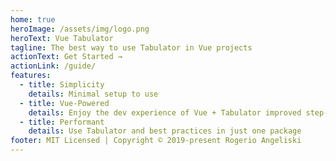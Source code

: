 ```yaml
---
home: true
heroImage: /assets/img/logo.png
heroText: Vue Tabulator
tagline: The best way to use Tabulator in Vue projects
actionText: Get Started →
actionLink: /guide/
features:
  - title: Simplicity
    details: Minimal setup to use
  - title: Vue-Powered
    details: Enjoy the dev experience of Vue + Tabulator improved step-by-step
  - title: Performant
    details: Use Tabulator and best practices in just one package
footer: MIT Licensed | Copyright © 2019-present Rogerio Angeliski
---
```

